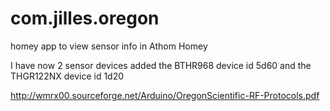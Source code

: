 ﻿# com.jilles.oregon
homey app to view sensor info in Athom Homey



I have now 2 sensor devices  added the BTHR968 device id 5d60  and the THGR122NX device id 1d20 

http://wmrx00.sourceforge.net/Arduino/OregonScientific-RF-Protocols.pdf

